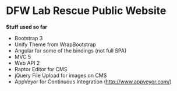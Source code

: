 DFW Lab Rescue Public Website
=====

**Stuff used so far**

- Bootstrap 3
- Unify Theme from WrapBootstrap
- Angular for some of the bindings (not full SPA)
- MVC 5
- Web API 2
- Raptor Editor for CMS
- jQuery File Upload for images on CMS
- AppVeyor for Continuous Integration (http://www.appveyor.com/)

